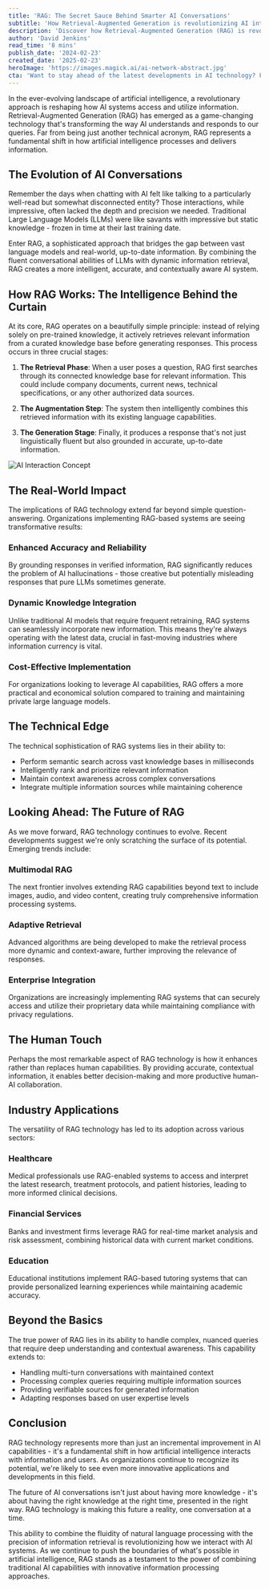 ```yaml
---
title: 'RAG: The Secret Sauce Behind Smarter AI Conversations'
subtitle: 'How Retrieval-Augmented Generation is revolutionizing AI interactions'
description: 'Discover how Retrieval-Augmented Generation (RAG) is revolutionizing AI interactions by combining the power of large language models with dynamic information retrieval. This technology enables more accurate, contextual, and up-to-date AI responses across various industries, from healthcare to finance, while maintaining cost-effectiveness and reliability.'
author: 'David Jenkins'
read_time: '8 mins'
publish_date: '2024-02-23'
created_date: '2025-02-23'
heroImage: 'https://images.magick.ai/ai-network-abstract.jpg'
cta: 'Want to stay ahead of the latest developments in AI technology? Follow us on LinkedIn for regular insights into groundbreaking technologies like RAG and their impact on the future of business and technology.'
---
```


In the ever-evolving landscape of artificial intelligence, a revolutionary approach is reshaping how AI systems access and utilize information. Retrieval-Augmented Generation (RAG) has emerged as a game-changing technology that's transforming the way AI understands and responds to our queries. Far from being just another technical acronym, RAG represents a fundamental shift in how artificial intelligence processes and delivers information.

## The Evolution of AI Conversations

Remember the days when chatting with AI felt like talking to a particularly well-read but somewhat disconnected entity? Those interactions, while impressive, often lacked the depth and precision we needed. Traditional Large Language Models (LLMs) were like savants with impressive but static knowledge - frozen in time at their last training date.

Enter RAG, a sophisticated approach that bridges the gap between vast language models and real-world, up-to-date information. By combining the fluent conversational abilities of LLMs with dynamic information retrieval, RAG creates a more intelligent, accurate, and contextually aware AI system.

## How RAG Works: The Intelligence Behind the Curtain

At its core, RAG operates on a beautifully simple principle: instead of relying solely on pre-trained knowledge, it actively retrieves relevant information from a curated knowledge base before generating responses. This process occurs in three crucial stages:

1. **The Retrieval Phase**: When a user poses a question, RAG first searches through its connected knowledge base for relevant information. This could include company documents, current news, technical specifications, or any other authorized data sources.

2. **The Augmentation Step**: The system then intelligently combines this retrieved information with its existing language capabilities.

3. **The Generation Stage**: Finally, it produces a response that's not just linguistically fluent but also grounded in accurate, up-to-date information.

![AI Interaction Concept](https://i.magick.ai/PIXE/1738406181100_magick_img.webp)

## The Real-World Impact

The implications of RAG technology extend far beyond simple question-answering. Organizations implementing RAG-based systems are seeing transformative results:

### Enhanced Accuracy and Reliability

By grounding responses in verified information, RAG significantly reduces the problem of AI hallucinations - those creative but potentially misleading responses that pure LLMs sometimes generate.

### Dynamic Knowledge Integration

Unlike traditional AI models that require frequent retraining, RAG systems can seamlessly incorporate new information. This means they're always operating with the latest data, crucial in fast-moving industries where information currency is vital.

### Cost-Effective Implementation

For organizations looking to leverage AI capabilities, RAG offers a more practical and economical solution compared to training and maintaining private large language models.

## The Technical Edge

The technical sophistication of RAG systems lies in their ability to:

- Perform semantic search across vast knowledge bases in milliseconds
- Intelligently rank and prioritize relevant information
- Maintain context awareness across complex conversations
- Integrate multiple information sources while maintaining coherence

## Looking Ahead: The Future of RAG

As we move forward, RAG technology continues to evolve. Recent developments suggest we're only scratching the surface of its potential. Emerging trends include:

### Multimodal RAG

The next frontier involves extending RAG capabilities beyond text to include images, audio, and video content, creating truly comprehensive information processing systems.

### Adaptive Retrieval

Advanced algorithms are being developed to make the retrieval process more dynamic and context-aware, further improving the relevance of responses.

### Enterprise Integration

Organizations are increasingly implementing RAG systems that can securely access and utilize their proprietary data while maintaining compliance with privacy regulations.

## The Human Touch

Perhaps the most remarkable aspect of RAG technology is how it enhances rather than replaces human capabilities. By providing accurate, contextual information, it enables better decision-making and more productive human-AI collaboration.

## Industry Applications

The versatility of RAG technology has led to its adoption across various sectors:

### Healthcare

Medical professionals use RAG-enabled systems to access and interpret the latest research, treatment protocols, and patient histories, leading to more informed clinical decisions.

### Financial Services

Banks and investment firms leverage RAG for real-time market analysis and risk assessment, combining historical data with current market conditions.

### Education

Educational institutions implement RAG-based tutoring systems that can provide personalized learning experiences while maintaining academic accuracy.

## Beyond the Basics

The true power of RAG lies in its ability to handle complex, nuanced queries that require deep understanding and contextual awareness. This capability extends to:

- Handling multi-turn conversations with maintained context
- Processing complex queries requiring multiple information sources
- Providing verifiable sources for generated information
- Adapting responses based on user expertise levels

## Conclusion

RAG technology represents more than just an incremental improvement in AI capabilities - it's a fundamental shift in how artificial intelligence interacts with information and users. As organizations continue to recognize its potential, we're likely to see even more innovative applications and developments in this field.

The future of AI conversations isn't just about having more knowledge - it's about having the right knowledge at the right time, presented in the right way. RAG technology is making this future a reality, one conversation at a time.

This ability to combine the fluidity of natural language processing with the precision of information retrieval is revolutionizing how we interact with AI systems. As we continue to push the boundaries of what's possible in artificial intelligence, RAG stands as a testament to the power of combining traditional AI capabilities with innovative information processing approaches.
